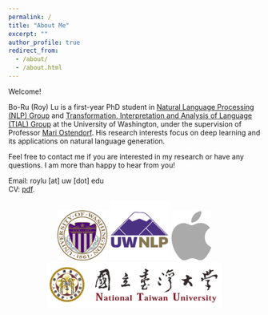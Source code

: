 ```yaml
---
permalink: /
title: "About Me"
excerpt: ""
author_profile: true
redirect_from: 
  - /about/
  - /about.html
---
```


<!-- News
========
* Apr 2018 : Our paper *Mem2Seq: Effectively Incorporating Knowledge Bases into End-to-End Task-Oriented Dialog Systems* by ACL 2018 
* Jan 2018 : Our paper *End-to-End Dynamic Query Memory Network for Entity-Value Independent Task-oriented Dialog* by ICASSP 2018 
* Nov 2017 : Our work *End-to-End Recurrent Entity Network for Entity-Value Independent Goal-Oriented Dialog Learning* got 2nd place in DSTC6  --> 

<!---
<p align="center">
  <kbd><img src="https://jasonwu0731.github.io/images/HKUST.JPEG" alt="Photo"/></kbd>
</p>
-->

Welcome!  
  
Bo-Ru (Roy) Lu is a first-year PhD student in <a href="https://nlp.washington.edu/">Natural Language Processing (NLP) Group</a> and <a href="http://tial-uw.github.io/">Transformation, Interpretation and Analysis of Language (TIAL) Group</a> at the University of Washington, under the supervision of Professor <a href="https://ssli.ee.washington.edu/people/mo/" >Mari Ostendorf</a>. His research interests focus on deep learning and its applications on natural language generation.
  
Feel free to contact me if you are interested in my research or have any questions. I am more than happy to hear from you!  

Email: roylu [at] uw [dot] edu  
CV: <a href="files/boru_roylu.pdf" target="_blank">pdf</a>.

<p align="center">
<img src="images/logo_uw.png" width="100px">
<img src="images/logo_uwnlp.png" width="120px">
<img src="/images/logo_apple.png" width="80px">
<img src="/images/logo_ntu.png" width="350px">
</p>

<!-- Dream Big, then try my best to Do Bigger. Please feel free to browse through my profile and contact me.  style="color: #ff0000;" -->



<!-- For more info
------
More info about configuring academicpages can be found in [the guide](https://academicpages.github.io/markdown/). The [guides for the Minimal Mistakes theme](https://mmistakes.github.io/minimal-mistakes/docs/configuration/) (which this theme was forked from) might also be helpful. -->
